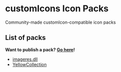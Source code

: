 # customIcons Icon Packs
Community-made customIcon-compatible icon packs

## List of packs
**Want to publish a pack? [Go here](/packFolder)!**

* [imageres.dll](/packs/imageres.dll.cIPack)
* [YellowCollection](/packs/YellowCollection.cIPack)